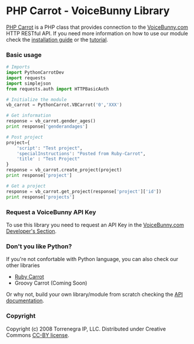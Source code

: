 # PHP Carrot - VoiceBunny Library

[PHP Carrot](https://github.com/Voice123/php-carrot) is a PHP class that provides connection to the [VoiceBunny.com](http://voicebunny.com) HTTP RESTful API.
If you need more information on how to use our module check the [installation guide](https://github.com/Voice123/php-carrot/wiki/installation) or the [tutorial](https://github.com/Voice123/php-carrot/wiki/Use-tutorial).

### Basic usage

```python
# Imports
import PythonCarrotDev
import requests
import simplejson
from requests.auth import HTTPBasicAuth

# Initialize the module
vb_carrot = PythonCarrot.VBCarrot('0','XXX')

# Get information
response = vb_carrot.gender_ages()
print response['genderandages']

# Post project
project={
    'script': "Test project",
    'specialInstructions': "Posted from Ruby-Carrot",
    'title' : "Test Project" 
}
response = vb_carrot.create_project(project)
print response['project']

# Get a project
response = vb_carrot.get_project(response['project']['id'])
print response['projects']
```

### Request a VoiceBunny API Key
To use this library you need to request an API Key in the [VoiceBunny.com Developer's Section](http://voicebunny.com/developers/token).

### Don't you like Python?
If you're not confortable with Python language, you can also check our other libraries

* [Ruby Carrot](https://github.com/Voice123/ruby-carrot)
* Groovy Carrot (Coming Soon)

Or why not, build your own library/module from scratch checking the [API documentation](http://voicebunny.com/developers/index).

### Copyright

Copyright (c) 2008 Torrenegra IP, LLC. Distributed under Creative Commons [CC-BY license](http://creativecommons.org/licenses/by/3.0/).